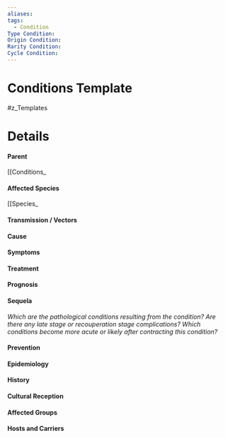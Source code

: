 ```yaml
---
aliases: 
tags:
  - Condition
Type Condition: 
Origin Condition: 
Rarity Condition: 
Cycle Condition:
---
```

# Conditions Template
#z_Templates


# Details
#### Parent
[[Conditions_
#### Affected Species
[[Species_
#### Transmission / Vectors
#### Cause
#### Symptoms
#### Treatment
#### Prognosis
#### Sequela
*Which are the pathological conditions resulting from the condition? Are there any late stage or recouperation stage complications? Which conditions become more acute or likely after contracting this condition?*
#### Prevention
#### Epidemiology
#### History
#### Cultural Reception

#### Affected Groups
#### Hosts and Carriers
